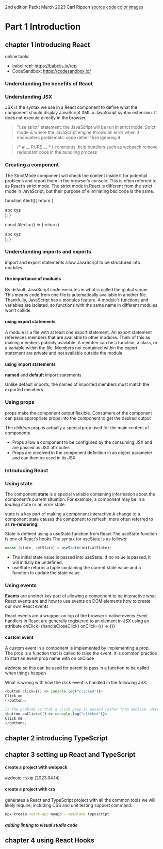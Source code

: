 2nd edition
Packt March 2023
Carl Rippon
[source code](https://github.com/PacktPublishing/Learn-React-with-TypeScript-2nd-Edition)
[color images]( https://packt.link/5CvU5)


# Part 1 Introduction

## chapter 1 introducing React
online tools: 
- babel repl: https://babeljs.io/repl
- CodeSandbox: https://codesandbox.io/

### Understanding the benefits of React
### Understanding JSX
JSX is the syntax we use in a React component to define what the component should display
JavaScript XML
a JavaScript syntax extension. It does not execute directly in the browser.

> "use strict" statement: the JavaScript will be run in strict mode. Strict mode is where the JavaScript engine throws an error when it encounters problematic code rather than ignoring it

> /* # __ PURE __ * / comments: help bundlers such as webpack remove redundant code in the bundling process

### Creating a component
The StrictMode component will check the content inside it for potential problems and report them in the browser’s console. This is often referred to as React’s strict mode. The strict
mode in React is different from the strict mode in JavaScript, but their purpose of eliminating bad code is the same.

function Alert(){ return ( <div>abc xyz</div> ); }

const Alert = () => { return ( <div>abc xyz</div> ); }

### Understanding imports and exports
import and export statements allow JavaScript to be structured into modules

#### the importance of moduels
By default, JavaScript code executes in what is called the global scope. This means code from one file is automatically available in another file. 
Thankfully, JavaScript has a modules feature. A module’s functions and variables are isolated, so functions with the same name in different modules won’t collide.

#### using export statements
A module is a file with at least one export statement. 
An export statement references members that are available to other modules. Think of this as making members publicly available. 
A member can be a function, a class, or a variable within the file. Members not contained within the export statement are private and not available outside the module.

#### using import statements
**named** and **default** import statements

Unlike default imports, the names of imported members must match the exported members

### Using props
props make the component output flexible. Consumers of the component can pass appropriate props into the component to get the desired output

The *children* prop is actually a special prop used for the main content of components

- Props allow a component to be configured by the consuming JSX and are passed as JSX attributes
- Props are received in the component definition in an object parameter and can then be used in its JSX

### Introducing React
### Using state
The component **state** is a special variable containing information about the component’s current situation. For example, a component may be in a *loading* state or an *error* state.

state is a key part of making a component interactive
A change to a component state causes the component to refresh, more often referred to as **re-rendering**.

State is defined using a useState function from React
The useState function is one of React’s hooks
The syntax for useState is as follows:
``` javascript
const [state, setState] = useState(initialState);
```
- The initial state value is passed into useState. If no value is passed, it will initially be undefined.
- useState returns a tuple containing the current state value and a function to update the state value


### Using events
**Events** are another key part of allowing a component to be interactive
what React events are and how to use events on DOM elements
how to create our own React events

React events are a wrapper on top of the browser’s native events
Event handlers in React are generally registered to an element in JSX using an attribute
onClick={handleCloseClick}
onClick={() => {}}

#### custom event
A custom event in a component is implemented by implementing a prop. 
The prop is a function that is called to raise the event.
It is common practice to start an event prop name with on
   onClose

#zdnote so this can be used for parent to pass in a function to be called when things happen

What is wrong with how the click event is handled in the following JSX:
```javascript
<button click={() => console.log("clicked")}>
Click me
</button>;

// The problem is that a click prop is passed rather than onClick. Here’s the corrected JSX
<button onClick={() => console.log("clicked")}>
Click me
</button>;
```




## chapter 2 introducing TypeScript

## chapter 3 setting up React and TypeScript
#### create a project with webpack
#zdnote : skip (2023.04.14)

#### create a project with cra
generates a React and TypeScript project with all the common tools we will likely require, including CSS and unit testing support
command:
``` cmd
npx create-react-app myapp --template typescript
```

##### adding linting to visual studio code


## chapter 4 using React Hooks


